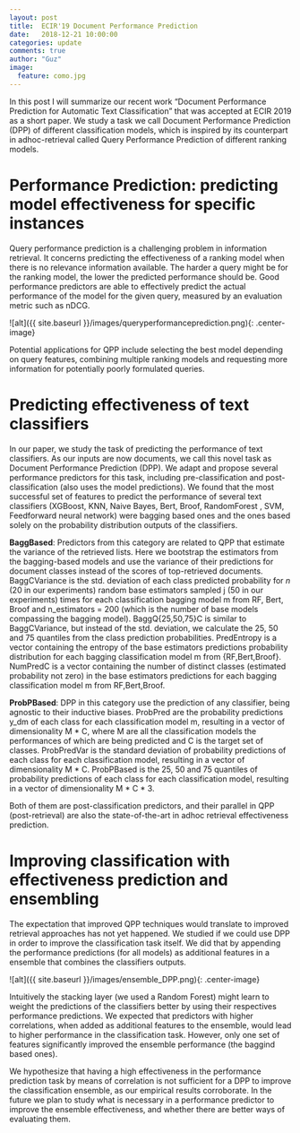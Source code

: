 ```yaml
---
layout: post
title:  ECIR'19 Document Performance Prediction
date:   2018-12-21 10:00:00
categories: update
comments: true
author: "Guz"
image:
  feature: como.jpg
---
```


<!-- ![alt](/images/image.png){: .center-image}  -->

In this post I will summarize our recent work “Document Performance Prediction for Automatic Text Classification” that was accepted at ECIR 2019 as a short paper. We study a task we call Document Performance Prediction (DPP) of different classification models, which is inspired by its counterpart in adhoc-retrieval called Query Performance Prediction of different ranking models. 

# Performance Prediction: predicting model effectiveness for specific instances
 
Query performance prediction is a challenging problem in information retrieval. It concerns predicting the effectiveness of a ranking model when there is no relevance information available. The harder a query might be for the ranking model, the lower the predicted performance should be. Good performance predictors are able to effectively predict the actual performance of the model for the given query, measured by an evaluation metric such as nDCG.

![alt]({{ site.baseurl }}/images/queryperformanceprediction.png){: .center-image}

Potential applications for QPP include selecting the best model depending on query features, combining multiple ranking models and requesting more information for potentially poorly formulated queries. 

# Predicting effectiveness of text classifiers

In our paper, we study the task of predicting the performance of text classifiers. As our inputs are now documents, we call this novel task as Document Performance Prediction (DPP). We adapt and propose several performance predictors for this task, including pre-classification and post-classification (also uses the model predictions). We found that the most successful set of features to predict the performance of several text classifiers (XGBoost, KNN, Naive Bayes, Bert, Broof, RandomForest , SVM, Feedforward neural network) were bagging based ones and the ones based solely on the probability distribution outputs of the classifiers. 

**BaggBased**: Predictors from this category are related to QPP that estimate the variance of the retrieved lists. Here we bootstrap the estimators from the bagging-based models and use the variance of their predictions for document classes instead of the scores of top-retrieved documents. BaggCVariance is the std. deviation of each class predicted probability for $n$ (20 in our experiments) random base estimators sampled j (50 in our experiments) times for each classification bagging model m from RF, Bert, Broof and n_estimators = 200 (which is the number of base models compassing the bagging model). BaggQ{25,50,75}C is similar to BaggCVariance, but instead of the std. deviation, we calculate the 25, 50 and 75 quantiles from the class prediction probabilities. PredEntropy is a vector containing the entropy of the base estimators predictions probability distribution for each bagging classification model m from {RF,Bert,Broof}. NumPredC is a vector containing the number of distinct classes (estimated probability not zero) in the base estimators predictions for each bagging classification model m from RF,Bert,Broof.

**ProbPBased**: DPP in this category use the prediction of any classifier, being agnostic to their inductive biases. ProbPred are the probability predictions y_dm of each class for each classification model m, resulting in a vector of dimensionality M * C, where M are all the classification models the performances of which are being predicted and C is the target set of classes. ProbPredVar is the standard deviation of probability predictions of each class for each classification model, resulting in a vector of dimensionality M * C. ProbPBased is the 25, 50 and 75 quantiles of probability predictions of each class for each classification model, resulting in a vector of dimensionality M * C * 3.

Both of them are post-classification predictors, and their parallel in QPP (post-retrieval) are also the state-of-the-art in adhoc retrieval effectiveness prediction.

# Improving classification with effectiveness prediction and ensembling

The expectation that improved QPP techniques would translate to improved retrieval approaches has not yet happened. We studied if we could use DPP in order to improve the classification task itself. We did that by appending the performance predictions (for all models) as additional features in a ensemble that combines the classifiers outputs. 

![alt]({{ site.baseurl }}/images/ensemble_DPP.png){: .center-image}

Intuitively the stacking layer (we used a Random Forest) might learn to weight the predictions of the classifiers better by using their respectives performance predictions. We expected that predictors with higher correlations, when added as additional features to the ensemble, would lead to higher performance in the classification task. However, only one set of features significantly improved the ensemble performance (the baggind based ones). 

We hypothesize that having a high effectiveness in the performance prediction task by means of correlation is not sufficient for a DPP to improve the classification ensemble, as our empirical results corroborate. In the future we plan to study what is necessary in a performance predictor to improve the ensemble effectiveness, and whether there are better ways of evaluating them.
